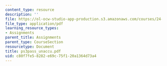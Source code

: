 ```yaml
---
content_type: resource
description: ''
file: https://ol-ocw-studio-app-production.s3.amazonaws.com/courses/24-951-introduction-to-syntax-fall-2003/c80f7fe58282e69c75f120a1364d73a4_ps3pass_unaccu.pdf
file_type: application/pdf
learning_resource_types:
- Assignments
parent_title: Assignments
parent_type: CourseSection
resourcetype: Document
title: ps3pass_unaccu.pdf
uid: c80f7fe5-8282-e69c-75f1-20a1364d73a4
---
```

